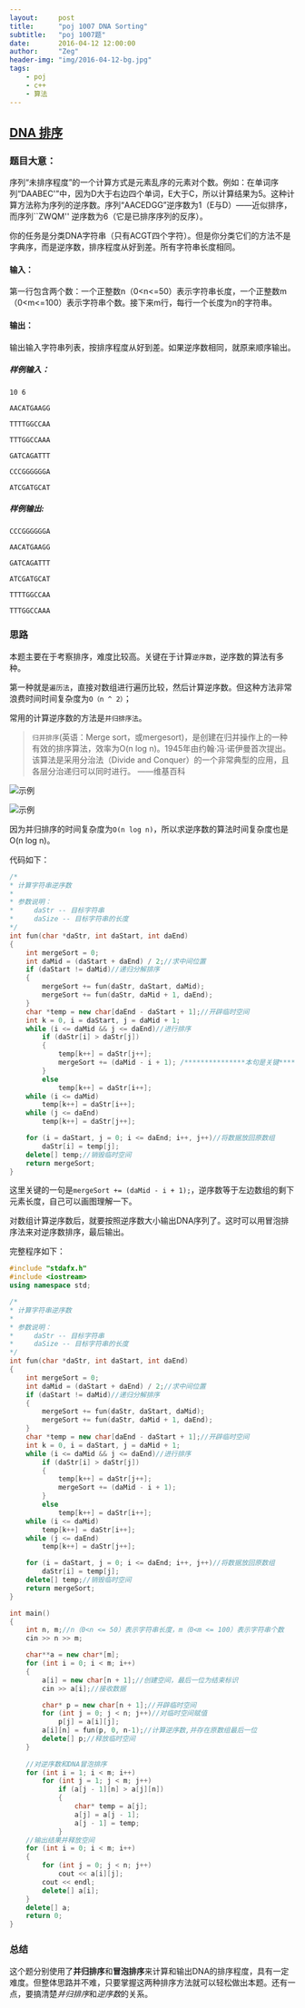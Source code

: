 ```yaml
---
layout:     post
title:      "poj 1007 DNA Sorting"
subtitle:   "poj 1007题"
date:       2016-04-12 12:00:00
author:     "Zeg"
header-img: "img/2016-04-12-bg.jpg"
tags:
    - poj
    - c++
    - 算法
---
```


## <a href="http://poj.org/problem?id=1007" target="_blank">DNA 排序</a>

### 题目大意：

序列“未排序程度”的一个计算方式是元素乱序的元素对个数。例如：在单词序列“DAABEC'”中，因为D大于右边四个单词，E大于C，所以计算结果为5。这种计算方法称为序列的逆序数。序列“AACEDGG”逆序数为1（E与D）——近似排序，而序列``ZWQM'' 逆序数为6（它是已排序序列的反序）。

你的任务是分类DNA字符串（只有ACGT四个字符）。但是你分类它们的方法不是字典序，而是逆序数，排序程度从好到差。所有字符串长度相同。
     
#### 输入：

第一行包含两个数：一个正整数n（0<n<=50）表示字符串长度，一个正整数m（0<m<=100）表示字符串个数。接下来m行，每行一个长度为n的字符串。

#### 输出：

输出输入字符串列表，按排序程度从好到差。如果逆序数相同，就原来顺序输出。

##### 样例输入：

`10 6`

`AACATGAAGG`

`TTTTGGCCAA`

`TTTGGCCAAA`

`GATCAGATTT`

`CCCGGGGGGA`

`ATCGATGCAT`

##### 样例输出:

`CCCGGGGGGA`

`AACATGAAGG`

`GATCAGATTT`

`ATCGATGCAT`

`TTTTGGCCAA`

`TTTGGCCAAA`

###  思路

本题主要在于考察排序，难度比较高。关键在于计算`逆序数`，逆序数的算法有多种。

第一种就是`遍历法`，直接对数组进行遍历比较，然后计算逆序数。但这种方法非常浪费时间时间复杂度为`O（n ^ 2）`；

常用的计算逆序数的方法是`并归排序法`。

>`归并排序`(英语：Merge sort，或mergesort)，是创建在归并操作上的一种有效的排序算法，效率为O(n log n)。1945年由约翰·冯·诺伊曼首次提出。该算法是采用分治法（Divide and Conquer）的一个非常典型的应用，且各层分治递归可以同时进行。 ——维基百科

![示例]({{site.img}}/2016-04-12-bg-Merge-sort.gif)

![示例]({{site.img}}/2016-04-12-bg-bgpx.jpg)

因为并归排序的时间复杂度为`O(n log n)`，所以求逆序数的算法时间复杂度也是O(n log n)。

代码如下：

```c++
/*
* 计算字符串逆序数
*
* 参数说明：
*     daStr -- 目标字符串
*     daSize -- 目标字符串的长度
*/
int fun(char *daStr, int daStart, int daEnd)
{
	int mergeSort = 0;
	int daMid = (daStart + daEnd) / 2;//求中间位置
	if (daStart != daMid)//递归分解排序
	{
		mergeSort += fun(daStr, daStart, daMid);
		mergeSort += fun(daStr, daMid + 1, daEnd);
	}
	char *temp = new char[daEnd - daStart + 1];//开辟临时空间
	int k = 0, i = daStart, j = daMid + 1;
	while (i <= daMid && j <= daEnd)//进行排序
		if (daStr[i] > daStr[j])
		{
			temp[k++] = daStr[j++];
			mergeSort += (daMid - i + 1); /***************本句是关键********************/
		}
		else 
			temp[k++] = daStr[i++];
	while (i <= daMid)
		temp[k++] = daStr[i++];
	while (j <= daEnd)
		temp[k++] = daStr[j++];

	for (i = daStart, j = 0; i <= daEnd; i++, j++)//将数据放回原数组
		daStr[i] = temp[j];
	delete[] temp;//销毁临时空间
	return mergeSort;
}
```

这里关键的一句是`mergeSort += (daMid - i + 1);`，逆序数等于左边数组的剩下元素长度，自己可以画图理解一下。

对数组计算逆序数后，就要按照逆序数大小输出DNA序列了。这时可以用冒泡排序法来对逆序数排序，最后输出。

完整程序如下：

```c++
#include "stdafx.h"
#include <iostream>
using namespace std;

/*
* 计算字符串逆序数
*
* 参数说明：
*     daStr -- 目标字符串
*     daSize -- 目标字符串的长度
*/
int fun(char *daStr, int daStart, int daEnd)
{
	int mergeSort = 0;
	int daMid = (daStart + daEnd) / 2;//求中间位置
	if (daStart != daMid)//递归分解排序
	{
		mergeSort += fun(daStr, daStart, daMid);
		mergeSort += fun(daStr, daMid + 1, daEnd);
	}
	char *temp = new char[daEnd - daStart + 1];//开辟临时空间
	int k = 0, i = daStart, j = daMid + 1;
	while (i <= daMid && j <= daEnd)//进行排序
		if (daStr[i] > daStr[j])
		{
			temp[k++] = daStr[j++];
			mergeSort += (daMid - i + 1);
		}
		else 
			temp[k++] = daStr[i++];
	while (i <= daMid)
		temp[k++] = daStr[i++];
	while (j <= daEnd)
		temp[k++] = daStr[j++];

	for (i = daStart, j = 0; i <= daEnd; i++, j++)//将数据放回原数组
		daStr[i] = temp[j];
	delete[] temp;//销毁临时空间
	return mergeSort;
}

int main()
{
	int n, m;//n（0<n <= 50）表示字符串长度，m（0<m <= 100）表示字符串个数
	cin >> n >> m;

	char**a = new char*[m];
	for (int i = 0; i < m; i++)
	{
		a[i] = new char[n + 1];//创建空间，最后一位为结束标识
		cin >> a[i];//接收数据

		char* p = new char[n + 1];//开辟临时空间
		for (int j = 0; j < n; j++)//对临时空间赋值
			p[j] = a[i][j];
		a[i][n] = fun(p, 0, n-1);//计算逆序数,并存在原数组最后一位
		delete[] p;//释放临时空间
	}
	
	//对逆序数和DNA冒泡排序
	for (int i = 1; i < m; i++)
		for (int j = 1; j < m; j++) 
			if (a[j - 1][n] > a[j][n])
			{
				char* temp = a[j];
				a[j] = a[j - 1];
				a[j - 1] = temp;
			}
	//输出结果并释放空间
	for (int i = 0; i <	m; i++)
	{
		for (int j = 0; j < n; j++)
			cout << a[i][j];
		cout << endl;
		delete[] a[i];
	}
	delete[] a;
	return 0;
}
```

### 总结

这个题分别使用了**并归排序**和**冒泡排序**来计算和输出DNA的排序程度，具有一定难度。但整体思路并不难，只要掌握这两种排序方法就可以轻松做出本题。还有一点，要搞清楚*并归排序*和*逆序数*的关系。

